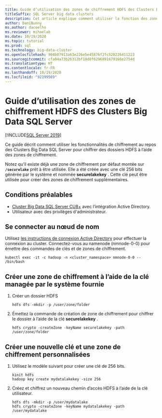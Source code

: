 ```yaml
---
title: Guide d’utilisation des zones de chiffrement HDFS des Clusters Big Data SQL Server
titleSuffix: SQL Server big data clusters
description: Cet article explique comment utiliser la fonction des zones de chiffrement du BDC HDFS SQL Server
author: DaniBunny
ms.author: dacoelho
ms.reviewer: mihaelab
ms.date: 10/19/2020
ms.topic: tutorial
ms.prod: sql
ms.technology: big-data-cluster
ms.openlocfilehash: 904b07913a63e226e5e45876f2fc520226411223
ms.sourcegitcommit: cfa04a73b26312bf18d8f6296891679166e2754d
ms.translationtype: HT
ms.contentlocale: fr-FR
ms.lasthandoff: 10/19/2020
ms.locfileid: "92199569"
---
```

# <a name="sql-server-big-data-clusters-hdfs-encryption-zones-usage-guide"></a>Guide d’utilisation des zones de chiffrement HDFS des Clusters Big Data SQL Server

[!INCLUDE[SQL Server 2019](../includes/applies-to-version/sqlserver2019.md)]

Ce guide décrit comment utiliser les fonctionnalités de chiffrement au repos des Clusters Big Data SQL Server pour chiffrer des dossiers HDFS à l’aide des zones de chiffrement.

Notez qu’il existe déjà une zone de chiffrement par défaut montée sur __```/securelake```__ prêt à être utilisée. Elle a été créée avec une clé 256 bits générée par le système et nommée __securelakekey__ . Cette clé peut être utilisée pour créer des zones de chiffrement supplémentaires.

## <a name="prerequisites"></a><a id="prereqs"></a> Conditions préalables

- [Cluster Big Data SQL Server CU8+](release-notes-big-data-cluster.md) avec l’intégration Active Directory.
- Utilisateur avec des privilèges d'administrateur.

## <a name="login-into-the-name-node"></a>Se connecter au nœud de nom

Utilisez [les instructions de connexion Active Directory](active-directory-connect.md) pour effectuer la connexion au cluster. Connectez-vous au namenode (nmnode-0-0) pour émettre des commandes de clés et de zones de chiffrement.

   ```console
   kubectl exec -it -c hadoop -n <cluster_namespace> nmnode-0-0 -- /bin/bash
   ```

## <a name="create-an-encryption-zone-using-the-provided-system-managed-key"></a>Créer une zone de chiffrement à l’aide de la clé managée par le système fournie

1. Créer un dossier HDFS

   ```console
   hdfs dfs -mkdir -p /user/zone/folder
   ```

1. Émettez la commande de création de zone de chiffrement pour chiffrer le dossier à l’aide de la clé __securelakekey__ .

   ```console
   hdfs crypto -createZone -keyName securelakekey -path /user/zone/folder
   ```

## <a name="create-a-custom-new-key-and-encryption-zone"></a>Créer une nouvelle clé et une zone de chiffrement personnalisées

1. Utilisez le modèle suivant pour créer une clé de 256 bits.

   ```console
   kinit hdfs
   hadoop key create mydatalakekey -size 256
   ```

1. Créez et chiffrez un nouveau chemin d’accès HDFS à l’aide de la clé utilisateur.

   ```console
   hdfs dfs -mkdir -p /user/mydatalake
   hdfs crypto -createZone -keyName mydatalakekey -path /user/mydatalake
   ```
